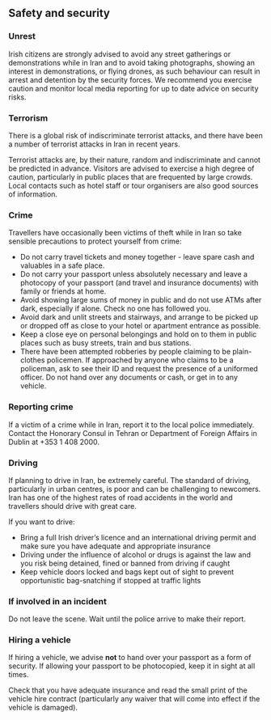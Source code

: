 ## Safety and security

### **Unrest**

Irish citizens are strongly advised to avoid any street gatherings or demonstrations while in Iran and to avoid taking photographs, showing an interest in demonstrations, or flying drones, as such behaviour can result in arrest and detention by the security forces. We recommend you exercise caution and monitor local media reporting for up to date advice on security risks.

### **Terrorism**

There is a global risk of indiscriminate terrorist attacks, and there have been a number of terrorist attacks in Iran in recent years.

Terrorist attacks are, by their nature, random and indiscriminate and cannot be predicted in advance. Visitors are advised to exercise a high degree of caution, particularly in public places that are frequented by large crowds. Local contacts such as hotel staff or tour organisers are also good sources of information.

### **Crime**

Travellers have occasionally been victims of theft while in Iran so take sensible precautions to protect yourself from crime:

* Do not carry travel tickets and money together - leave spare cash and valuables in a safe place.
* Do not carry your passport unless absolutely necessary and leave a photocopy of your passport (and travel and insurance documents) with family or friends at home.
* Avoid showing large sums of money in public and do not use ATMs after dark, especially if alone. Check no one has followed you.
* Avoid dark and unlit streets and stairways, and arrange to be picked up or dropped off as close to your hotel or apartment entrance as possible.
* Keep a close eye on personal belongings and hold on to them in public places such as busy streets, train and bus stations.
* There have been attempted robberies by people claiming to be plain-clothes policemen. If approached by anyone who claims to be a policeman, ask to see their ID and request the presence of a uniformed officer. Do not hand over any documents or cash, or get in to any vehicle.

### **Reporting crime**

If a victim of a crime while in Iran, report it to the local police immediately. Contact the Honorary Consul in Tehran or Department of Foreign Affairs in Dublin at +353 1 408 2000.

### **Driving**

If planning to drive in Iran, be extremely careful. The standard of driving, particularly in urban centres, is poor and can be challenging to newcomers. Iran has one of the highest rates of road accidents in the world and travellers should drive with great care.

If you want to drive:

* Bring a full Irish driver’s licence and an international driving permit and make sure you have adequate and appropriate insurance
* Driving under the influence of alcohol or drugs is against the law and you risk being detained, fined or banned from driving if caught
* Keep vehicle doors locked and bags kept out of sight to prevent opportunistic bag-snatching if stopped at traffic lights

### **If involved in an incident**

Do not leave the scene. Wait until the police arrive to make their report.

### **Hiring a vehicle**

If hiring a vehicle, we advise **not** to hand over your passport as a form of security. If allowing your passport to be photocopied, keep it in sight at all times.

Check that you have adequate insurance and read the small print of the vehicle hire contract (particularly any waiver that will come into effect if the vehicle is damaged).